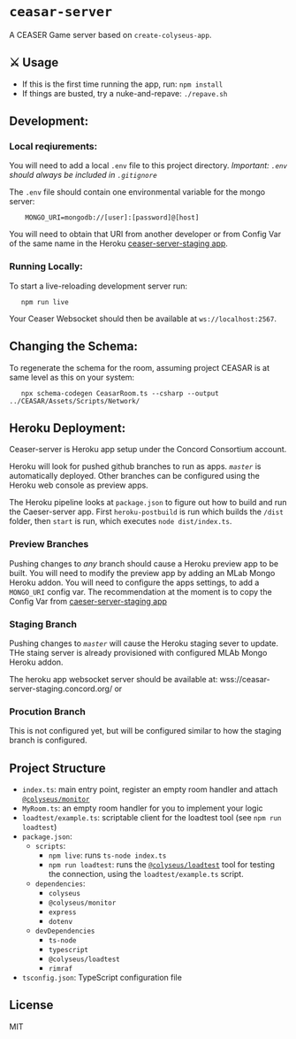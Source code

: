 # `ceasar-server`

A CEASER Game server based on `create-colyseus-app`.

## :crossed_swords: Usage
* If this is the first time running the app, run: `npm install`
* If things are busted, try a nuke-and-repave: `./repave.sh`

## Development:

### Local reqiurements:  
You will need to add a local `.env` file to this project directory.
*Important: `.env` should always be included in `.gitignore`*

The `.env` file should contain one environmental variable for the mongo server:

```
    MONGO_URI=mongodb://[user]:[password]@[host]
```

You will need to obtain that URI from another developer or from
Config Var of the same name in the Heroku [ceaser-server-staging app](https://dashboard.heroku.com/apps/caeser-server-staging/settings).

### Running Locally:

To start a live-reloading development server run:
```
   npm run live
```

Your Ceaser Websocket should then be available at `ws://localhost:2567`.

## Changing the Schema:

To regenerate the schema for the room, assuming project CEASAR is at same level as this on your system:

```
   npx schema-codegen CeasarRoom.ts --csharp --output ../CEASAR/Assets/Scripts/Network/
```

## Heroku Deployment:
Ceaser-server is Heroku app setup under the Concord Consortium account.

Heroku will look for pushed github branches to run as apps. *`master`* is automatically
deployed. Other branches can be configured using the Heroku web console as preview apps.

The Heroku pipeline looks at `package.json` to figure out how to build and run
the Caeser-server app. First `heroku-postbuild` is run which builds the `/dist`
folder, then `start` is run, which executes `node dist/index.ts`.

### Preview Branches
Pushing changes to *any* branch should cause a Heroku preview app to be built.
You will need to modify the preview app by adding an MLab Mongo Heroku addon.
You will need to configure the apps settings, to add a `MONGO_URI` config var.
The recommendation at the moment is to copy the Config Var from [caeser-server-staging app](https://dashboard.heroku.com/apps/caeser-server-staging/settings)

### Staging Branch
Pushing changes to *`master`* will cause the Heroku staging sever to update.
THe staing server is already provisioned with configured MLAb Mongo Heroku addon.

The heroku app websocket server should be available at:
wss://ceasar-server-staging.concord.org/ or 

### Procution Branch
This is not configured yet, but will be configured similar to how the staging branch is configured.

## Project Structure

- `index.ts`: main entry point, register an empty room handler and attach [`@colyseus/monitor`](https://github.com/colyseus/colyseus-monitor)
- `MyRoom.ts`: an empty room handler for you to implement your logic
- `loadtest/example.ts`: scriptable client for the loadtest tool (see `npm run loadtest`)
- `package.json`:
    - `scripts`:
        - `npm live`: runs `ts-node index.ts`
        - `npm run loadtest`: runs the [`@colyseus/loadtest`](https://github.com/colyseus/colyseus-loadtest/) tool for testing the connection, using the `loadtest/example.ts` script.
    - `dependencies`:
        - `colyseus`
        - `@colyseus/monitor`
        - `express`
        - `dotenv`
    - `devDependencies`
        - `ts-node`
        - `typescript`
        - `@colyseus/loadtest`
        - `rimraf`
- `tsconfig.json`: TypeScript configuration file


## License

MIT
